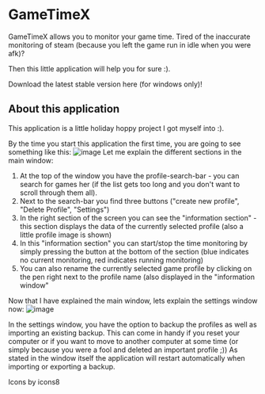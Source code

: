 # GameTimeX
GameTimeX allows you to monitor your game time. 
Tired of the inaccurate monitoring of steam (because you left the game run in idle when you were afk)?

Then this little application will help you for sure :).

Download the latest stable version here (for windows only)!

## About this application
This application is a little holiday hoppy project I got myself into :).

By the time you start this application the first time, you are going to see something like this:
![image](https://github.com/user-attachments/assets/ae972165-57b7-4728-98d2-c34362882374)
Let me explain the different sections in the main window:

1. At the top of the window you have the profile-search-bar - you can search for games her (if the list gets too long and you don't want to scroll through them all).
2. Next to the search-bar you find three buttons ("create new profile", "Delete Profile", "Settings")
3. In the right section of the screen you can see the "information section" - this section displays the data of the currently selected profile (also a little profile image is shown)
4. In this "information section" you can start/stop the time monitoring by simply pressing the button at the bottom of the section (blue indicates no current monitoring, red indicates running monitoring)
5. You can also rename the currently selected game profile by clicking on the pen right next to the profile name (also displayed in the "information window"

Now that I have explained the main window, lets explain the settings window now:
![image](https://github.com/user-attachments/assets/aca22cc1-ad9c-4592-aa98-2348aa2483ca)

In the settings window, you have the option to backup the profiles as well as importing an existing backup.
This can come in handy if you reset your computer or if you want to move to another computer at some time (or simply because you were a fool and deleted an important profile ;))
As stated in the window itself the application will restart automatically when importing or exporting a backup.

Icons by icons8
